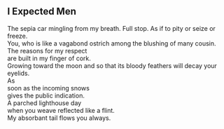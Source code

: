 I Expected Men
--------------
The sepia car mingling from my breath. Full stop. As if to pity or seize or freeze.  
You, who is like a vagabond ostrich among the blushing of many cousin.  
The reasons for my respect  
are built in my finger of cork.  
Growing toward the moon and so that its bloody feathers will decay your eyelids.  
As  
soon as the incoming snows  
gives the public indication.  
A parched lighthouse day  
when you weave reflected like a flint.  
My absorbant tail flows you always.  
